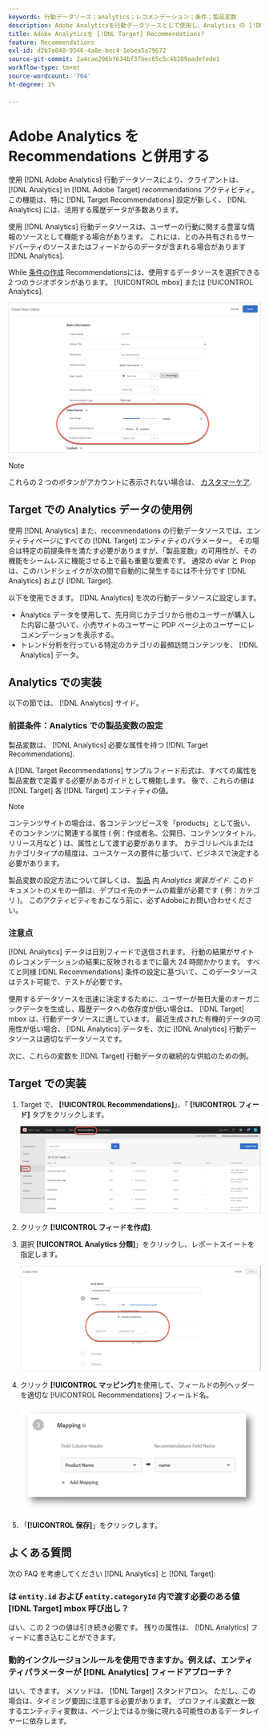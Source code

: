 ```yaml
---
keywords: 行動データソース；analytics；レコメンデーション；条件；製品変数
description: Adobe Analyticsを行動データソースとして使用し、Analytics の [!DNL Target] Recommendations。
title: Adobe Analyticsを [!DNL Target] Recommendations?
feature: Recommendations
exl-id: d2b7e840-9546-4a8e-bec4-1ebea5a79672
source-git-commit: 2a4cae206bf634bf3fbec65c5c4b289aadefede1
workflow-type: tm+mt
source-wordcount: '764'
ht-degree: 1%

---
```


# Adobe Analytics を Recommendations と併用する

使用 [!DNL Adobe Analytics] 行動データソースにより、クライアントは、 [!DNL Analytics] in [!DNL Adobe Target] recommendations アクティビティ。 この機能は、特に [!DNL Target Recommendations] 設定が新しく、 [!DNL Analytics] には、活用する履歴データが多数あります。

使用 [!DNL Analytics] 行動データソースは、ユーザーの行動に関する豊富な情報のソースとして機能する場合があります。 これには、とのみ共有されるサードパーティのソースまたはフィードからのデータが含まれる場合があります [!DNL Analytics].

While [条件の作成](/help/c-recommendations/c-algorithms/create-new-algorithm.md) Recommendationsには、使用するデータソースを選択できる 2 つのラジオボタンがあります。 [!UICONTROL mbox] または [!UICONTROL Analytics].

![行動データソースボタン](assets/behavioral-data-source.png)

>[!NOTE]
>
>これらの 2 つのボタンがアカウントに表示されない場合は、 [カスタマーケア](/help/cmp-resources-and-contact-information.md#reference_ACA3391A00EF467B87930A450050077C).

## Target での Analytics データの使用例

使用 [!DNL Analytics] また、recommendations の行動データソースでは、エンティティページにすべての [!DNL Target] エンティティのパラメーター。 その場合は特定の前提条件を満たす必要がありますが、「製品変数」の可用性が、その機能をシームレスに機能させる上で最も重要な要素です。 通常の eVar と Prop は、このハンドシェイクが次の間で自動的に発生するには不十分です [!DNL Analytics] および [!DNL Target].

以下を使用できます。 [!DNL Analytics] を次の行動データソースに設定します。

* Analytics データを使用して、先月同じカテゴリから他のユーザーが購入した内容に基づいて、小売サイトのユーザーに PDP ページ上のユーザーにレコメンデーションを表示する。
* トレンド分析を行っている特定のカテゴリの最頻訪問コンテンツを、 [!DNL Analytics] データ。

## Analytics での実装

以下の節では、 [!DNL Analytics] サイド。

### 前提条件：Analytics での製品変数の設定

製品変数は、 [!DNL Analytics] 必要な属性を持つ [!DNL Target Recommendations].

A [!DNL Target Recommendations] サンプルフィード形式は、すべての属性を製品変数で定義する必要があるガイドとして機能します。 後で、これらの値は [!DNL Target] 各 [!DNL Target] エンティティの値。

>[!NOTE]
>
>コンテンツサイトの場合は、各コンテンツピースを「products」として扱い、そのコンテンツに関連する属性 ( 例：作成者名、公開日、コンテンツタイトル、リリース月など ) は、属性として渡す必要があります。 カテゴリレベルまたはカテゴリタイプの精度は、ユースケースの要件に基づいて、ビジネスで決定する必要があります。

製品変数の設定方法について詳しくは、 [製品](https://experienceleague.adobe.com/docs/analytics/implementation/vars/page-vars/products.html) 内 *Analytics 実装ガイド*. このドキュメントのメモの一部は、デプロイ先のチームの裁量が必要です ( 例：カテゴリ )。 このアクティビティをおこなう前に、必ずAdobeにお問い合わせください。

### 注意点

[!DNL Analytics] データは日別フィードで送信されます。 行動の結果がサイトのレコメンデーションの結果に反映されるまでに最大 24 時間かかります。 すべてと同様 [!DNL Recommendations] 条件の設定に基づいて、このデータソースはテスト可能で、テストが必要です。

使用するデータソースを迅速に決定するために、ユーザーが毎日大量のオーガニックデータを生成し、履歴データへの依存度が低い場合は、 [!DNL Target] mbox は、行動データソースに適しています。 最近生成された有機的データの可用性が低い場合、 [!DNL Analytics] データを、次に [!DNL Analytics] 行動データソースは適切なデータソースです。

次に、これらの変数を [!DNL Target] 行動データの継続的な供給のための側。

## Target での実装

1. Target で、 **[!UICONTROL Recommendations]**」、「 **[!UICONTROL フィード]** タブをクリックします。

   ![フィード](/help/c-recommendations/c-algorithms/assets/feeds-tab.png)

1. クリック **[!UICONTROL フィードを作成]**.

1. 選択 **[!UICONTROL Analytics 分類]**」をクリックし、レポートスイートを指定します。

   ![Analytics 分類オプション](/help/c-recommendations/c-algorithms/assets/analytics-classifications.png)

1. クリック **[!UICONTROL マッピング]**&#x200B;を使用して、フィールドの列ヘッダーを適切な [!UICONTROL Recommendations] フィールド名。

   ![「Mapping」セクション](/help/c-recommendations/c-algorithms/assets/mapping.png)

1. 「**[!UICONTROL 保存]**」をクリックします。

## よくある質問

次の FAQ を考慮してください [!DNL Analytics] と [!DNL Target]:

### は `entity.id` および `entity.categoryId` 内で渡す必要のある値 [!DNL Target] mbox 呼び出し？

はい、この 2 つの値は引き続き必要です。 残りの属性は、 [!DNL Analytics] フィードに書き込むことができます。

### 動的インクルージョンルールを使用できますか。例えば、エンティティパラメーターが [!DNL Analytics] フィードアプローチ？

はい、できます。 メソッドは、 [!DNL Target] スタンドアロン。 ただし、この場合は、タイミング要因に注意する必要があります。 プロファイル変数と一致するエンティティ変数は、ページ上ではるか後に現れる可能性のあるデータレイヤーに依存します。
